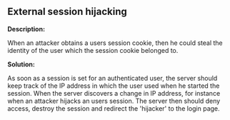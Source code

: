 
External session hijacking
-------

**Description:**

When an attacker obtains a users session cookie, then he could steal the identity of the 
user which the session cookie belonged to.


**Solution:**

As soon as a session is set for an authenticated user, 
the server should keep track of the IP address in which the user used when he started the session. 
When the server discovers a change in IP address, for instance when an attacker hijacks an 
users session. The server then should deny access, destroy the session and redirect the 
'hijacker' to the login page.

	